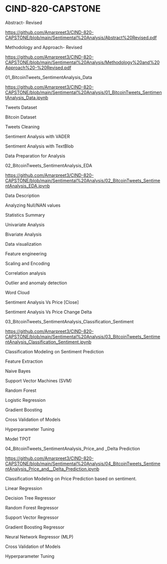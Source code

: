 # CIND-820-CAPSTONE

Abstract- Revised

https://github.com/Amarpreet3/CIND-820-CAPSTONE/blob/main/Sentimental%20Analysis/Abstract%20Revised.pdf

Methodology and Approach- Revised

https://github.com/Amarpreet3/CIND-820-CAPSTONE/blob/main/Sentimental%20Analysis/Methodology%20and%20Approach%20-%20Revised.pdf

01_BitcoinTweets_SentimentAnalysis_Data

https://github.com/Amarpreet3/CIND-820-CAPSTONE/blob/main/Sentimental%20Analysis/01_BitcoinTweets_SentimentAnalysis_Data.ipynb

Tweets Dataset

Bitcoin Dataset

Tweets Cleaning

Sentiment Analysis with VADER

Sentiment Analysis with TextBlob

Data Preparation for Analysis

02_BitcoinTweets_SentimentAnalysis_EDA

https://github.com/Amarpreet3/CIND-820-CAPSTONE/blob/main/Sentimental%20Analysis/02_BitcoinTweets_SentimentAnalysis_EDA.ipynb

Data Description

Analyzing Null/NAN values

Statistics Summary

Univariate Analysis

Bivariate Analysis

Data visualization

Feature engineering

Scaling and Encoding

Correlation analysis

Outlier and anomaly detection

Word Cloud

Sentiment Analysis Vs Price [Close]

Sentiment Analysis Vs Price Change Delta

03_BitcoinTweets_SentimentAnalysis_Classification_Sentiment

https://github.com/Amarpreet3/CIND-820-CAPSTONE/blob/main/Sentimental%20Analysis/03_BitcoinTweets_SentimentAnalysis_Classification_Sentiment.ipynb

Classification Modeling on Sentiment Prediction

Feature Extraction

Naive Bayes

Support Vector Machines (SVM)

Random Forest

Logistic Regression

Gradient Boosting

Cross Validation of Models

Hyperparameter Tuning

Model TPOT

04_BitcoinTweets_SentimentAnalysis_Price_and _Delta Prediction

https://github.com/Amarpreet3/CIND-820-CAPSTONE/blob/main/Sentimental%20Analysis/04_BitcoinTweets_SentimentAnalysis_Price_and__Delta_Prediction.ipynb

Classification Modeling on Price Prediction based on sentiment.

Linear Regression

Decision Tree Regressor

Random Forest Regressor

Support Vector Regressor

Gradient Boosting Regressor

Neural Network Regressor (MLP)

Cross Validation of Models

Hyperparameter Tuning
